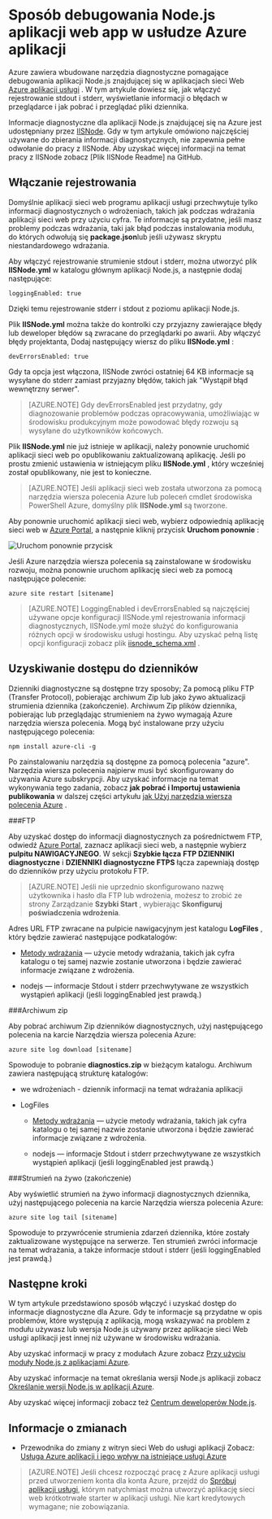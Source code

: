 <properties
    pageTitle="Sposób debugowania Node.js aplikacji web app w usłudze Azure aplikacji"
    description="Dowiedz się, jak debugowanie Node.js aplikacji web app w usłudze Azure aplikacji."
    tags="azure-portal"
    services="app-service\web"
    documentationCenter="nodejs"
    authors="rmcmurray"
    manager="wpickett"
    editor=""/>

<tags
    ms.service="app-service-web"
    ms.workload="web"
    ms.tgt_pltfrm="na"
    ms.devlang="nodejs"
    ms.topic="article"
    ms.date="08/11/2016"
    ms.author="robmcm"/>

# <a name="how-to-debug-a-nodejs-web-app-in-azure-app-service"></a>Sposób debugowania Node.js aplikacji web app w usłudze Azure aplikacji

Azure zawiera wbudowane narzędzia diagnostyczne pomagające debugowania aplikacji Node.js znajdującej się w aplikacjach sieci Web [Azure aplikacji usługi](http://go.microsoft.com/fwlink/?LinkId=529714) . W tym artykule dowiesz się, jak włączyć rejestrowanie stdout i stderr, wyświetlanie informacji o błędach w przeglądarce i jak pobrać i przeglądać pliki dziennika.

Informacje diagnostyczne dla aplikacji Node.js znajdującej się na Azure jest udostępniany przez [IISNode]. Gdy w tym artykule omówiono najczęściej używane do zbierania informacji diagnostycznych, nie zapewnia pełne odwołanie do pracy z IISNode. Aby uzyskać więcej informacji na temat pracy z IISNode zobacz [Plik IISNode Readme] na GitHub.

<a id="enablelogging"></a>
## <a name="enable-logging"></a>Włączanie rejestrowania

Domyślnie aplikacji sieci web programu aplikacji usługi przechwytuje tylko informacji diagnostycznych o wdrożeniach, takich jak podczas wdrażania aplikacji sieci web przy użyciu cyfra. Te informacje są przydatne, jeśli masz problemy podczas wdrażania, taki jak błąd podczas instalowania modułu, do których odwołują się **package.json**lub jeśli używasz skryptu niestandardowego wdrażania.

Aby włączyć rejestrowanie strumienie stdout i stderr, można utworzyć plik **IISNode.yml** w katalogu głównym aplikacji Node.js, a następnie dodaj następujące:

    loggingEnabled: true

Dzięki temu rejestrowanie stderr i stdout z poziomu aplikacji Node.js.

Plik **IISNode.yml** można także do kontrolki czy przyjazny zawierające błędy lub deweloper błędów są zwracane do przeglądarki po awarii. Aby włączyć błędy projektanta, Dodaj następujący wiersz do pliku **IISNode.yml** :

    devErrorsEnabled: true

Gdy ta opcja jest włączona, IISNode zwróci ostatniej 64 KB informacje są wysyłane do stderr zamiast przyjazny błędów, takich jak "Wystąpił błąd wewnętrzny serwer".

> [AZURE.NOTE] Gdy devErrorsEnabled jest przydatny, gdy diagnozowanie problemów podczas opracowywania, umożliwiając w środowisku produkcyjnym może powodować błędy rozwoju są wysyłane do użytkowników końcowych.

Plik **IISNode.yml** nie już istnieje w aplikacji, należy ponownie uruchomić aplikacji sieci web po opublikowaniu zaktualizowaną aplikację. Jeśli po prostu zmienić ustawienia w istniejącym pliku **IISNode.yml** , który wcześniej został opublikowany, nie jest to konieczne.

> [AZURE.NOTE] Jeśli aplikacji sieci web została utworzona za pomocą narzędzia wiersza polecenia Azure lub poleceń cmdlet środowiska PowerShell Azure, domyślny plik **IISNode.yml** są tworzone.

Aby ponownie uruchomić aplikacji sieci web, wybierz odpowiednią aplikację sieci web w [Azure Portal](https://portal.azure.com), a następnie kliknij przycisk **Uruchom ponownie** :

![Uruchom ponownie przycisk][restart-button]

Jeśli Azure narzędzia wiersza polecenia są zainstalowane w środowisku rozwoju, można ponownie uruchom aplikację sieci web za pomocą następujące polecenie:

    azure site restart [sitename]

> [AZURE.NOTE] LoggingEnabled i devErrorsEnabled są najczęściej używane opcje konfiguracji IISNode.yml rejestrowania informacji diagnostycznych, IISNode.yml może służyć do konfigurowania różnych opcji w środowisku usługi hostingu. Aby uzyskać pełną listę opcji konfiguracji zobacz plik [iisnode_schema.xml](https://github.com/tjanczuk/iisnode/blob/master/src/config/iisnode_schema.xml) .

<a id="viewlogs"></a>
## <a name="accessing-logs"></a>Uzyskiwanie dostępu do dzienników

Dzienniki diagnostyczne są dostępne trzy sposoby; Za pomocą pliku FTP (Transfer Protocol), pobierając archiwum Zip lub jako żywo aktualizacji strumienia dziennika (zakończenie). Archiwum Zip plików dziennika, pobierając lub przeglądając strumieniem na żywo wymagają Azure narzędzia wiersza polecenia. Mogą być instalowane przy użyciu następującego polecenia:

    npm install azure-cli -g

Po zainstalowaniu narzędzia są dostępne za pomocą polecenia "azure". Narzędzia wiersza polecenia najpierw musi być skonfigurowany do używania Azure subskrypcji. Aby uzyskać informacje na temat wykonywania tego zadania, zobacz **jak pobrać i Importuj ustawienia publikowania** w dalszej części artykułu [jak Użyj narzędzia wiersza polecenia Azure](../xplat-cli-connect.md) .

###<a name="ftp"></a>FTP

Aby uzyskać dostęp do informacji diagnostycznych za pośrednictwem FTP, odwiedź [Azure Portal](https://portal.azure.com), zaznacz aplikacji sieci web, a następnie wybierz **pulpitu NAWIGACYJNEGO**. W sekcji **Szybkie łącza** **FTP DZIENNIKI diagnostyczne** i **DZIENNIKI diagnostyczne FTPS** łącza zapewniają dostęp do dzienników przy użyciu protokołu FTP.

> [AZURE.NOTE] Jeśli nie uprzednio skonfigurowano nazwę użytkownika i hasło dla FTP lub wdrożenia, możesz to zrobić ze strony Zarządzanie **Szybki Start** , wybierając **Skonfiguruj poświadczenia wdrożenia**.

Adres URL FTP zwracane na pulpicie nawigacyjnym jest katalogu **LogFiles** , który będzie zawierać następujące podkatalogów:

* [Metody wdrażania](web-sites-deploy.md) — użycie metody wdrażania, takich jak cyfra katalogu o tej samej nazwie zostanie utworzona i będzie zawierać informacje związane z wdrożenia.

* nodejs — informacje Stdout i stderr przechwytywane ze wszystkich wystąpień aplikacji (jeśli loggingEnabled jest prawdą.)

###<a name="zip-archive"></a>Archiwum zip

Aby pobrać archiwum Zip dzienników diagnostycznych, użyj następującego polecenia na karcie Narzędzia wiersza polecenia Azure:

    azure site log download [sitename]

Spowoduje to pobranie **diagnostics.zip** w bieżącym katalogu. Archiwum zawiera następującą strukturę katalogów:

* we wdrożeniach - dziennik informacji na temat wdrażania aplikacji

* LogFiles

    * [Metody wdrażania](web-sites-deploy.md) — użycie metody wdrażania, takich jak cyfra katalogu o tej samej nazwie zostanie utworzona i będzie zawierać informacje związane z wdrożenia.

    * nodejs — informacje Stdout i stderr przechwytywane ze wszystkich wystąpień aplikacji (jeśli loggingEnabled jest prawdą.)

###<a name="live-stream-tail"></a>Strumień na żywo (zakończenie)

Aby wyświetlić strumień na żywo informacji diagnostycznych dziennika, użyj następującego polecenia na karcie Narzędzia wiersza polecenia Azure:

    azure site log tail [sitename]

Spowoduje to przywrócenie strumienia zdarzeń dziennika, które zostały zaktualizowane występujące na serwerze. Ten strumień zwróci informacje na temat wdrażania, a także informacje stdout i stderr (jeśli loggingEnabled jest prawdą.)

<a id="nextsteps"></a>
## <a name="next-steps"></a>Następne kroki

W tym artykule przedstawiono sposób włączyć i uzyskać dostęp do informacje diagnostyczne dla Azure. Gdy te informacje są przydatne w opis problemów, które występują z aplikacją, mogą wskazywać na problem z modułu używasz lub wersja Node.js używany przez aplikacje sieci Web usługi aplikacji jest innej niż używane w środowisku wdrażania.

Aby uzyskać informacji w pracy z modułach Azure zobacz [Przy użyciu moduły Node.js z aplikacjami Azure](../nodejs-use-node-modules-azure-apps.md).

Aby uzyskać informacje na temat określania wersji Node.js aplikacji zobacz [Określanie wersji Node.js w aplikacji Azure].

Aby uzyskać więcej informacji zobacz też [Centrum deweloperów Node.js](/develop/nodejs/).

## <a name="whats-changed"></a>Informacje o zmianach
* Przewodnika do zmiany z witryn sieci Web do usługi aplikacji Zobacz: [Usługa Azure aplikacji i jego wpływ na istniejące usługi Azure](http://go.microsoft.com/fwlink/?LinkId=529714)

>[AZURE.NOTE] Jeśli chcesz rozpocząć pracę z Azure aplikacji usługi przed utworzeniem konta dla konta Azure, przejdź do [Spróbuj aplikacji usługi](http://go.microsoft.com/fwlink/?LinkId=523751), którym natychmiast można utworzyć aplikację sieci web krótkotrwałe starter w aplikacji usługi. Nie kart kredytowych wymagane; nie zobowiązania.

[IISNode]: https://github.com/tjanczuk/iisnode
[IISNode — plik Readme]: https://github.com/tjanczuk/iisnode#readme
[How to Use The Azure Command-Line Interface]: ../xplat-cli-install.md
[Using Node.js Modules with Azure Applications]: ../nodejs-use-node-modules-azure-apps.md
[Określanie wersji Node.js w aplikacji Azure]: ../nodejs-specify-node-version-azure-apps.md

[restart-button]: ./media/web-sites-nodejs-debug/restartbutton.png
 
